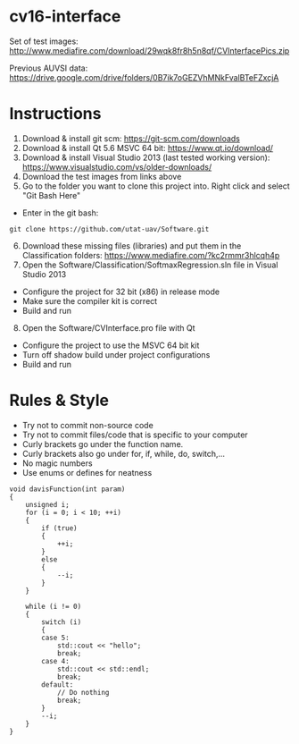 # cv16-interface

Set of test images: 
http://www.mediafire.com/download/29wqk8fr8h5n8qf/CVInterfacePics.zip

Previous AUVSI data:
https://drive.google.com/drive/folders/0B7ik7oGEZVhMNkFvalBTeFZxcjA

# Instructions

1. Download & install git scm: https://git-scm.com/downloads
2. Download & install Qt 5.6 MSVC 64 bit: https://www.qt.io/download/
3. Download & install Visual Studio 2013 (last tested working version): https://www.visualstudio.com/vs/older-downloads/
4. Download the test images from links above
5. Go to the folder you want to clone this project into. Right click and select "Git Bash Here"
  * Enter in the git bash:
  ```
  git clone https://github.com/utat-uav/Software.git
  ```
6. Download these missing files (libraries) and put them in the Classification folders: https://www.mediafire.com/?kc2rmmr3hlcqh4p
7. Open the Software/Classification/SoftmaxRegression.sln file in Visual Studio 2013
  * Configure the project for 32 bit (x86) in release mode
  * Make sure the compiler kit is correct
  * Build and run
8. Open the Software/CVInterface.pro file with Qt
  * Configure the project to use the MSVC 64 bit kit
  * Turn off shadow build under project configurations
  * Build and run

# Rules & Style

* Try not to commit non-source code
* Try not to commit files/code that is specific to your computer
* Curly brackets go under the function name.
* Curly brackets also go under for, if, while, do, switch,...
* No magic numbers
* Use enums or defines for neatness
```
void davisFunction(int param)
{ 
	unsigned i;
	for (i = 0; i < 10; ++i)
	{
		if (true)
		{
			++i;
		}
		else
		{
			--i;
		}
	}
	
	while (i != 0)
	{
		switch (i)
		{
		case 5:
			std::cout << "hello";
			break;
		case 4:
			std::cout << std::endl;
			break;
		default:
			// Do nothing
			break;
		}
		--i;
	}
}
```